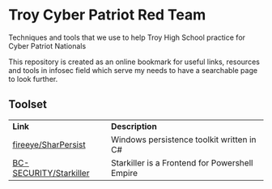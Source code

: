 # Troy Cyber Patriot Red Team
Techniques and tools that we use to help Troy High School practice for Cyber Patriot Nationals

This repository is created as an online bookmark for useful links, resources and tools in infosec field which serve my needs to have a searchable page to look further.

## Toolset

<table>
    <tr>
        <td><b>Link</b></td>
        <td><b>Description</b></td>
    </tr>
    <tr>
        <td><a href="https://github.com/fireeye/SharPersist">fireeye/SharPersist</a></td>
        <td>Windows persistence toolkit written in C#</td>
    </tr>
    <tr>
        <td><a href="https://github.com/BC-SECURITY/Starkiller">BC-SECURITY/Starkiller</a></td>
        <td>Starkiller is a Frontend for Powershell Empire</td>
    </tr>
	</table>
